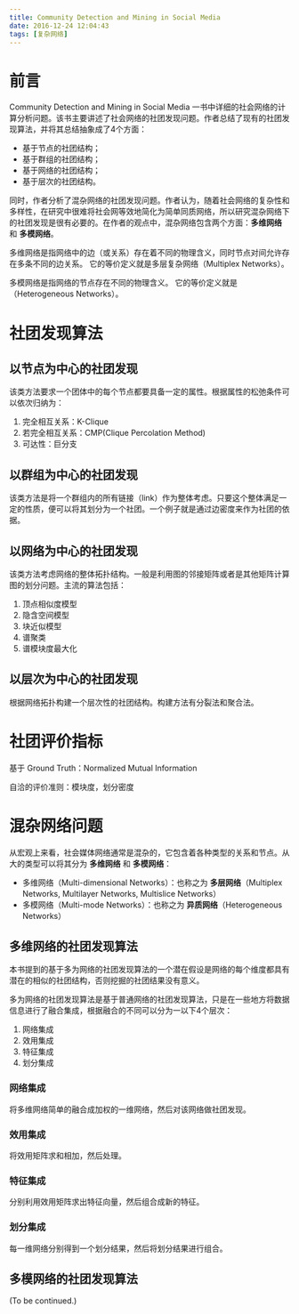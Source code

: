 ```yaml
---
title: Community Detection and Mining in Social Media
date: 2016-12-24 12:04:43
tags: [复杂网络]
---
```


# 前言

Community Detection and Mining in Social Media
一书中详细的社会网络的计算分析问题。该书主要讲述了社会网络的社团发现问题。作者总结了现有的社团发现算法，并将其总结抽象成了4个方面：

+ 基于节点的社团结构；
+ 基于群组的社团结构；
+ 基于网络的社团结构；
+ 基于层次的社团结构。

同时，作者分析了混杂网络的社团发现问题。作者认为，随着社会网络的复杂性和多样性，在研究中很难将社会网等效地简化为简单同质网络，所以研究混杂网络下的社团发现是很有必要的。在作者的观点中，混杂网络包含两个方面：**多维网络** 和 **多模网络**。

多维网络是指网络中的边（或关系）存在着不同的物理含义，同时节点对间允许存在多条不同的边关系。
它的等价定义就是多层复杂网络（Multiplex Networks）。

多模网络是指网络的节点存在不同的物理含义。
它的等价定义就是（Heterogeneous Networks）。

<!--more-->

# 社团发现算法

## 以节点为中心的社团发现

该类方法要求一个团体中的每个节点都要具备一定的属性。根据属性的松弛条件可以依次归纳为：

1. 完全相互关系：K-Clique
2. 若完全相互关系：CMP(Clique Percolation Method)
3. 可达性：巨分支

## 以群组为中心的社团发现

该类方法是将一个群组内的所有链接（link）作为整体考虑。只要这个整体满足一定的性质，便可以将其划分为一个社团。一个例子就是通过边密度来作为社团的依据。

## 以网络为中心的社团发现

该类方法考虑网络的整体拓扑结构。一般是利用图的邻接矩阵或者是其他矩阵计算图的划分问题。主流的算法包括：

1. 顶点相似度模型
2. 隐含空间模型
3. 块近似模型
4. 谱聚类
5. 谱模块度最大化

## 以层次为中心的社团发现

根据网络拓扑构建一个层次性的社团结构。构建方法有分裂法和聚合法。

# 社团评价指标

基于 Ground Truth：Normalized Mutual Information

自洽的评价准则：模块度，划分密度

# 混杂网络问题

从宏观上来看，社会媒体网络通常是混杂的，它包含着各种类型的关系和节点。从大的类型可以将其分为 **多维网络** 和 **多模网络**：

+ 多维网络（Multi-dimensional Networks）：也称之为 **多层网络**（Multiplex Networks, Multilayer Networks, Multislice Networks）
+ 多模网络（Multi-mode Networks）：也称之为 **异质网络**（Heterogeneous Networks）

## 多维网络的社团发现算法

本书提到的基于多为网络的社团发现算法的一个潜在假设是网络的每个维度都具有潜在的相似的社团结构，否则挖掘的社团结果没有意义。

多为网络的社团发现算法是基于普通网络的社团发现算法，只是在一些地方将数据信息进行了融合集成，根据融合的不同可以分为一以下4个层次：

1. 网络集成
2. 效用集成
3. 特征集成
4. 划分集成

### 网络集成

将多维网络简单的融合成加权的一维网络，然后对该网络做社团发现。

### 效用集成

将效用矩阵求和相加，然后处理。

### 特征集成

分别利用效用矩阵求出特征向量，然后组合成新的特征。

### 划分集成

每一维网络分别得到一个划分结果，然后将划分结果进行组合。

## 多模网络的社团发现算法

(To be continued.)
